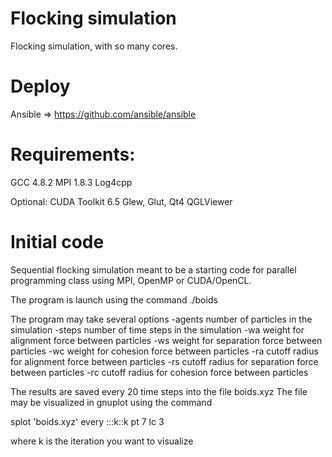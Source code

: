 Flocking simulation
=====

Flocking simulation, with so many cores. 

Deploy 
===
Ansible => https://github.com/ansible/ansible

Requirements:
===
GCC 4.8.2
MPI 1.8.3
Log4cpp

Optional:
CUDA Toolkit 6.5
Glew, Glut, Qt4
QGLViewer

Initial code
===
Sequential flocking simulation meant to be a starting code for parallel  
programming class using MPI, OpenMP or CUDA/OpenCL.

The program is launch using the command
  ./boids

The program may take several options
  -agents number of particles in the simulation
  -steps number of time steps in the simulation
  -wa weight for alignment force between particles
  -ws weight for separation force between particles
  -wc weight for cohesion force between particles
  -ra cutoff radius for alignment force between particles
  -rs cutoff radius for separation force between particles
  -rc cutoff radius for cohesion force between particles

The results are saved every 20 time steps into the file boids.xyz
The file may be visualized in gnuplot using the command

splot 'boids.xyz'  every :::k::k pt 7 lc 3

where k is the iteration you want to visualize
